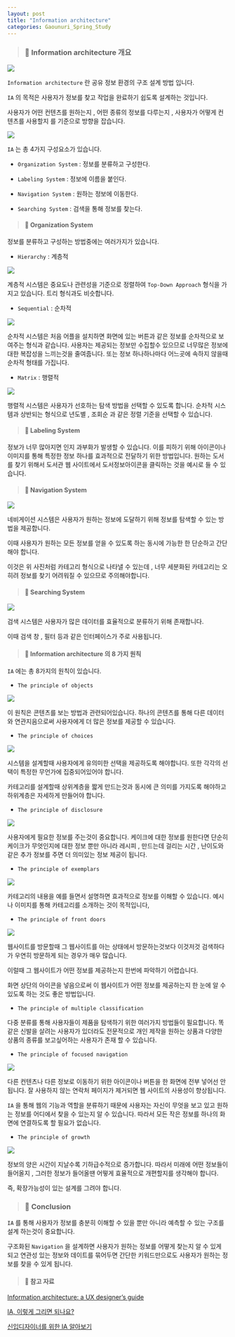 ```yaml
---
layout: post
title: "Information architecture"
categories: Gaounuri_Spring_Study
---
```


> ### 📌 Information architecture 개요

![](https://velog.velcdn.com/images/030831/post/511c2e67-491c-490b-b76a-564fc1beab7a/image.png)

`Information architecture` 란 공유 정보 환경의 구조 설계 방법 입니다.

`IA` 의 목적은 사용자가 정보를 찾고 작업을 완료하기 쉽도록 설계하는 것입니다.

사용자가 어떤 컨텐츠를 원하는지 , 어떤 종류의 정보를 다루는지 , 사용자가 어떻게 컨텐츠를 사용할지 를 기준으로 방향을 잡습니다.

![](https://velog.velcdn.com/images/030831/post/1514c21a-abb7-4ef2-8e0f-377250dd2ac9/image.png)

`IA` 는 총 4가지 구성요소가 있습니다.

* `Organization System` : 정보를 분류하고 구성한다.

* `Labeling System` : 정보에 이름을 붙인다.

* `Navigation System` : 원하는 정보에 이동한다.

* `Searching System` : 검색을 통해 정보를 찾는다.


> #### 📌 Organization System

정보를 분류하고 구성하는 방법중에는 여러가지가 있습니다.

* `Hierarchy` : 계층적

![](https://velog.velcdn.com/images/030831/post/0156b5ed-c245-4c8e-8031-dc87a9a8e4ee/image.png)


계층적 시스템은 중요도나 관련성을 기준으로 정렬하여 `Top-Down Approach` 형식을 가지고 있습니다. 트리 형식과도 비슷합니다.

* `Sequential` : 순차적

![](https://velog.velcdn.com/images/030831/post/5989dabb-1cf5-4268-b4ec-6df086382c3e/image.png)

순차적 시스템은 처음 어플을 설치하면 화면에 있는 버튼과 같은 정보를 순차적으로 보여주는 형식과 같습니다.
사용자는 제공되는 정보만 수집할수 있으므로 너무많은 정보에 대한 복잡성을 느끼는것을 줄여줍니다.
또는 정보 하나하나마다 어느곳에 속하지 않을때 순차적 형태를 가집니다.

* `Matrix` : 행렬적

![](https://velog.velcdn.com/images/030831/post/92f476d5-aefa-4d8c-8eaa-84fefc761d21/image.png)

행렬적 시스템은 사용자가 선호하는 탐색 방법을 선택할 수 있도록 합니다.
순차적 시스템과 상반되는 형식으로 년도별 , 조회순 과 같은 정렬 기준을 선택할 수 있습니다.

> #### 📌 Labeling System

정보가 너무 많아지면 인지 과부화가 발생할 수 있습니다.
이를 피하기 위해 아이콘이나 이미지를 통해 특정한 정보 하나를 효과적으로 전달하기 위한 방법입니다. 원하는 도서를 찾기 위해서 도서관 웹 사이트에서 도서정보아이콘을 클릭하는 것을 예시로 들 수 있습니다.


> #### 📌 Navigation System

![](https://velog.velcdn.com/images/030831/post/3d8b1653-b9a9-4860-bc32-487e53ce572e/image.png)

네비게이션 시스템은 사용자가 원하는 정보에 도달하기 위해 정보를 탐색할 수 있는 방법을 제공합니다.

이때 사용자가 원하는 모든 정보를 얻을 수 있도록 하는 동시에 가능한 한 단순하고 간단해야 합니다.

이것은 위 사진처럼 카테고리 형식으로 나타낼 수 있는데 , 너무 세분화된 카테고리는 오히려 정보를 찾기 어려워질 수 있으므로 주의해야합니다.

> #### 📌 Searching System

![](https://velog.velcdn.com/images/030831/post/3fbdcd39-7283-4e08-a366-3cf69d06b46c/image.png)

검색 시스템은 사용자가 많은 데이터를 효율적으로 분류하기 위해 존재합니다.

이때 검색 창 , 필터 등과 같은 인터페이스가 주로 사용됩니다.


> #### 📌 Information architecture 의 8 가지 원칙

`IA` 에는 총 8가지의 원칙이 있습니다.

* `The principle of objects`

![](https://velog.velcdn.com/images/030831/post/230c9df8-96d0-4b8a-8520-fb5c3f9c5ff0/image.png)


이 원칙은 콘텐츠를 보는 방법과 관련되어있습니다. 하나의 콘텐츠를 통해 다른 데이터와 연관지음으로써 사용자에게 더 많은 정보를 제공할 수 있습니다.

* `The principle of choices`

![](https://velog.velcdn.com/images/030831/post/23328054-6b52-4ada-9123-676a61f9ebc2/image.png)

시스템을 설계할때 사용자에게 유의미한 선택을 제공하도록 해야합니다.
또한 각각의 선택이 특정한 무언가에 집중되어있어야 합니다.

카테고리를 설계할때 상위계층을 짧게 만드는것과 동시에 큰 의미를 가지도록 해야하고 하위계층은 자세하게 만들어야 합니다.


* `The principle of disclosure`

![](https://velog.velcdn.com/images/030831/post/d6f4d9c4-969c-4278-852a-9e56b6f3c140/image.png)

사용자에게 필요한 정보를 주는것이 중요합니다. 케이크에 대한 정보를 원한다면 단순히 케이크가 무엇인지에 대한 정보 뿐만 아니라 레시피 , 만드는데 걸리는 시간 , 난이도와 같은 추가 정보를 주면 더 의미있는 정보 제공이 됩니다.

* `The principle of exemplars`


![](https://velog.velcdn.com/images/030831/post/08f0eddc-5898-4381-b784-c464ddeddaf2/image.png)

카테고리의 내용을 예를 들면서 설명하면 효과적으로 정보를 이해할 수 있습니다. 예시나 이미지를 통해 카테고리를 소개하는 것이 목적입니다,

* `The principle of front doors`

![](https://velog.velcdn.com/images/030831/post/194aa490-cc7f-4a14-b5dc-dc1f635d41a0/image.png)

웹사이트를 방문할때 그 웹사이트를 아는 상태에서 방문하는것보다 이것저것 검색하다가 우연히 방문하게 되는 경우가 매우 많습니다.

이럴때 그 웹사이트가 어떤 정보를 제공하는지 한번에 파악하기 어렵습니다.

화면 상단의 아이콘을 넣음으로써 이 웹사이트가 어떤 정보를 제공하는지 한 눈에 알 수 있도록 하는 것도 좋은 방법입니다.

* `The principle of multiple classification`

다중 분류를 통해 사용자들이 제품을 탐색하기 위한 여러가지 방법들이 필요합니다. 똑같은 신발을 살려는 사용자가 있더라도 전문적으로 개인 제작을 원하는 상품과 다양한 상품의 종류를 보고싶어하는 사용자가 존재 할 수 있습니다.

* `The principle of focused navigation`

![](https://velog.velcdn.com/images/030831/post/c34f1cff-ca94-41b8-8f64-86dcfcaa96f9/image.png)

다른 컨텐츠나 다른 정보로 이동하기 위한 아이콘이나 버튼을 한 화면에 전부 넣어선 안됩니다. 잘 사용하지 않는 연락처 페이지가 제거되면 웹 사이트의 사용성이 향상됩니다.

`IA` 을 통해 웹의 기능과 역할을 분류하기 때문에 사용자는 자신이 무엇을 보고 있고 원하는 정보를 어디에서 찾을 수 있는지 알 수 있습니다.
따라서 모든 작은 정보를 하나의 화면에 연결하도록 할 필요가 없습니다.

* `The principle of growth`

![](https://velog.velcdn.com/images/030831/post/ff9cae3e-1323-4194-b0ae-5c619029075a/image.png)

정보의 양은 시간이 지날수록 기하급수적으로 증가합니다.
따라서 미래에 어떤 정보들이 들어올지 , 그러한 정보가 들어올땐 어떻게 효율적으로 개편할지를 생각해야 합니다.

즉, 확장가능성이 있는 설계를 그려야 합니다.

> ### 📌 Conclusion

`IA` 를 통해 사용자가 정보를 충분히 이해할 수 있을 뿐만 아니라 예측할 수 있는 구조를 설계 하는것이 중요합니다. 

구조화된 `Navigation` 을 설계하면 사용자가 원하는 정보를 어떻게 찾는지 알 수 있게 되고 연관성 있는 정보와 데이트를 묶어두면 간단한 키워드만으로도 사용자가 원하는 정보를 찾을 수 있게 됩니다.

> #### 📌 참고 자료


[Information architecture: a UX designer’s guide](https://www.justinmind.com/wireframe/information-architecture-ux-guide)

[IA, 이렇게 그리면 되나요?](https://seanlion.github.io/ux/21)

[신입디자이너를 위한 IA 알아보기](https://brunch.co.kr/@a7d5f8c018934f3/3)

